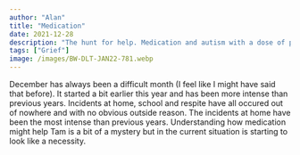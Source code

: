 ```yaml
---
author: "Alan"
title: "Medication"
date: 2021-12-28
description: "The hunt for help. Medication and autism with a dose of poor mental health."
tags: ["Grief"]
image: /images/BW-DLT-JAN22-781.webp
---
```


December has always been a difficult month (I feel like I might have said that before). It started a bit earlier this year and has been more intense than previous years.  Incidents at home, school and respite have all occured out of nowhere and with no obvious outside reason. The incidents at home have been the most intense than previous years.
Understanding how medication might help Tam is a bit of a mystery but in the current situation is starting to look like a necessity.